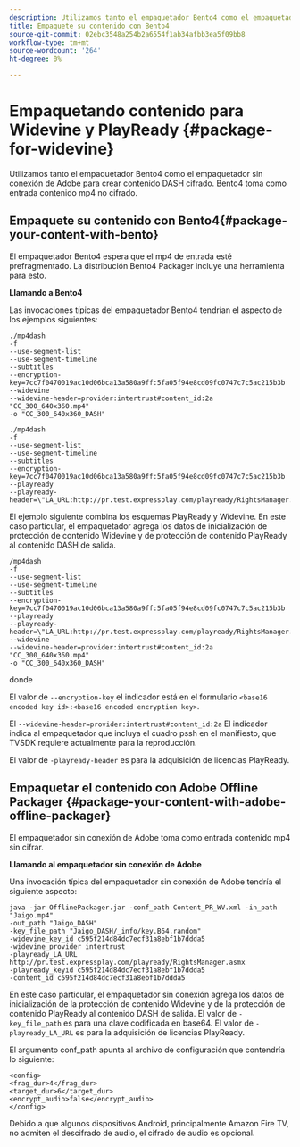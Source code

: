 ```yaml
---
description: Utilizamos tanto el empaquetador Bento4 como el empaquetador sin conexión de Adobe para crear contenido DASH cifrado. Bento4 toma como entrada contenido mp4 no cifrado.
title: Empaquete su contenido con Bento4
source-git-commit: 02ebc3548a254b2a6554f1ab34afbb3ea5f09bb8
workflow-type: tm+mt
source-wordcount: '264'
ht-degree: 0%

---
```


# Empaquetando contenido para Widevine y PlayReady {#package-for-widevine}

Utilizamos tanto el empaquetador Bento4 como el empaquetador sin conexión de Adobe para crear contenido DASH cifrado. Bento4 toma como entrada contenido mp4 no cifrado.

## Empaquete su contenido con Bento4{#package-your-content-with-bento}

El empaquetador Bento4 espera que el mp4 de entrada esté prefragmentado. La distribución Bento4 Packager incluye una herramienta para esto.

**Llamando a Bento4**

Las invocaciones típicas del empaquetador Bento4 tendrían el aspecto de los ejemplos siguientes:

```
./mp4dash
-f
--use-segment-list
--use-segment-timeline
--subtitles
--encryption-key=7cc7f0470019ac10d06bca13a580a9ff:5fa05f94e8cd09fc0747c7c5ac215b3b
--widevine
--widevine-header=provider:intertrust#content_id:2a "CC_300_640x360.mp4"
-o "CC_300_640x360_DASH"
```

```
./mp4dash
-f
--use-segment-list
--use-segment-timeline
--subtitles
--encryption-key=7cc7f0470019ac10d06bca13a580a9ff:5fa05f94e8cd09fc0747c7c5ac215b3b
--playready
--playready-header=\"LA_URL:http://pr.test.expressplay.com/playready/RightsManager.asmx\"
```

El ejemplo siguiente combina los esquemas PlayReady y Widevine. En este caso particular, el empaquetador agrega los datos de inicialización de protección de contenido Widevine y de protección de contenido PlayReady al contenido DASH de salida.

```
/mp4dash
-f
--use-segment-list
--use-segment-timeline
--subtitles
--encryption-key=7cc7f0470019ac10d06bca13a580a9ff:5fa05f94e8cd09fc0747c7c5ac215b3b
--playready
--playready-header=\"LA_URL:http://pr.test.expressplay.com/playready/RightsManager.asmx\"
--widevine
--widevine-header=provider:intertrust#content_id:2a "CC_300_640x360.mp4"
-o "CC_300_640x360_DASH"
```

donde

El valor de `--encryption-key` el indicador está en el formulario `<base16 encoded key id>:<base16 encoded encryption key>`.

El `--widevine-header=provider:intertrust#content_id:2a` El indicador indica al empaquetador que incluya el cuadro pssh en el manifiesto, que TVSDK requiere actualmente para la reproducción.

El valor de `-playready-header` es para la adquisición de licencias PlayReady.

## Empaquetar el contenido con Adobe Offline Packager {#package-your-content-with-adobe-offline-packager}

El empaquetador sin conexión de Adobe toma como entrada contenido mp4 sin cifrar.

**Llamando al empaquetador sin conexión de Adobe**

Una invocación típica del empaquetador sin conexión de Adobe tendría el siguiente aspecto:

```
java -jar OfflinePackager.jar -conf_path Content_PR_WV.xml -in_path "Jaigo.mp4"
-out_path "Jaigo_DASH"
-key_file_path "Jaigo_DASH/_info/key.B64.random"
-widevine_key_id c595f214d84dc7ecf31a8ebf1b7ddda5
-widevine_provider intertrust
-playready_LA_URL
http://pr.test.expressplay.com/playready/RightsManager.asmx
-playready_keyid c595f214d84dc7ecf31a8ebf1b7ddda5
-content_id c595f214d84dc7ecf31a8ebf1b7ddda5
```

En este caso particular, el empaquetador sin conexión agrega los datos de inicialización de la protección de contenido Widevine y de la protección de contenido PlayReady al contenido DASH de salida. El valor de `-key_file_path` es para una clave codificada en base64. El valor de `-playready_LA_URL` es para la adquisición de licencias PlayReady.

El argumento conf_path apunta al archivo de configuración que contendría lo siguiente:

```
<config>
<frag_dur>4</frag_dur>
<target_dur>6</target_dur>
<encrypt_audio>false</encrypt_audio>
</config>
```

Debido a que algunos dispositivos Android, principalmente Amazon Fire TV, no admiten el descifrado de audio, el cifrado de audio es opcional.

